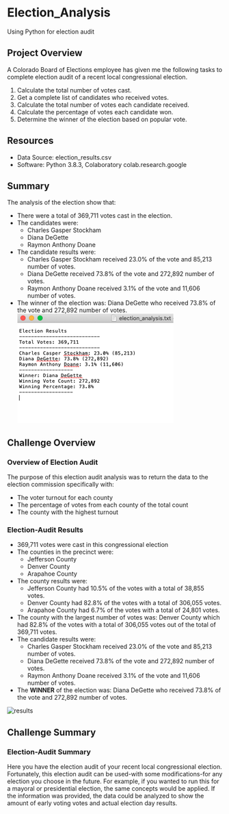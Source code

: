 # Election_Analysis
Using Python for election audit

## Project Overview
A Colorado Board of Elections employee has given me the following tasks to complete election audit of a recent local congressional election.

1. Calculate the total number of votes cast.
2. Get a complete list of candidates who received votes.
3. Calculate the total number of votes each candidate received.
4. Calculate the percentage of votes each candidate won.
5. Determine the winner of the election based on popular vote.

## Resources
- Data Source: election_results.csv
- Software: Python 3.8.3, Colaboratory colab.research.google

## Summary
The analysis of the election show that:
- There were a total of 369,711 votes cast in the election.
- The candidates were:
    - Charles Gasper Stockham
    - Diana DeGette
    - Raymon Anthony Doane
- The candidate results were:
    - Charles Gasper Stockham received 23.0% of the vote and 85,213 number of votes.
    - Diana DeGette received 73.8% of the vote and 272,892 number of votes.
    - Raymon Anthony Doane received 3.1% of the vote and 11,606 number of votes.
- The winner of the election was:
    Diana DeGette who received 73.8% of the vote and 272,892 number of votes.
![results](https://github.com/myljacobo/Election_Analysis/blob/master/Resources/Election%20Results.png?raw=true)
## Challenge Overview

### Overview of Election Audit
The purpose of this election audit analysis was to return the data to the election commission specifically with:

- The voter turnout for each county
- The percentage of votes from each county of the total count
- The county with the highest turnout

### Election-Audit Results
- 369,711 votes were cast in this congressional election
- The counties in the precinct were:
    - Jefferson County
    - Denver County
    - Arapahoe County
- The county results were:
    - Jefferson County had 10.5% of the votes with a total of 38,855 votes.
    - Denver County had 82.8% of the votes with a total of 306,055 votes.
    - Arapahoe County had 6.7% of the votes with a total of 24,801 votes.
- The county with the largest number of votes was: Denver County which had 82.8% of the votes with a total of 306,055 votes out of the total of 369,711 votes.
- The candidate results were:
    - Charles Gasper Stockham received 23.0% of the vote and 85,213 number of votes.
    - Diana DeGette received 73.8% of the vote and 272,892 number of votes.
    - Raymon Anthony Doane received 3.1% of the vote and 11,606 number of votes.
- The **WINNER** of the election was:
    Diana DeGette who received 73.8% of the vote and 272,892 number of votes.

![results](election_analysis.png)

## Challenge Summary

### Election-Audit Summary
Here you have the election audit of your recent local congressional election. Fortunately, this election audit can be used-with some modifications-for any election you choose in the future. For example, if you wanted to run this for a mayoral or presidential election, the same concepts would be applied. If the information was provided, the data could be analyzed to show the amount of early voting votes and actual election day results.
